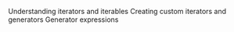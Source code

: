Understanding iterators and iterables
Creating custom iterators and generators
Generator expressions